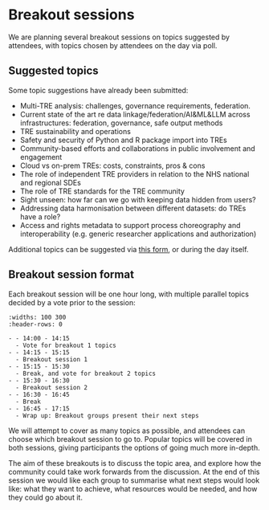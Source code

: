 # Breakout sessions

We are planning several breakout sessions on topics suggested by attendees, with topics chosen by attendees on the day via poll.

## Suggested topics

Some topic suggestions have already been submitted:

- Multi-TRE analysis: challenges, governance requirements, federation.
- Current state of the art re data linkage/federation/AI&ML&LLM across infrastructures: federation, governance, safe output methods
- TRE sustainability and operations
- Safety and security of Python and R package import into TREs
- Community-based efforts and collaborations in public involvement and engagement
- Cloud vs on-prem TREs: costs, constraints, pros & cons
- The role of independent TRE providers in relation to the NHS national and regional SDEs
- The role of TRE standards for the TRE community
- Sight unseen: how far can we go with keeping data hidden from users?
- Addressing data harmonisation between different datasets: do TREs have a role?
- Access and rights metadata to support process choreography and interoperability (e.g. generic researcher applications and authorization)

Additional topics can be suggested via [this form](https://docs.google.com/forms/d/e/1FAIpQLSes2N38KjElxgfXXDUEVBeQ5g8qvneQS9Gr4alZki5s_4RRew/viewform?usp=sf_link), or during the day itself.

## Breakout session format

Each breakout session will be one hour long, with multiple parallel topics decided by a vote prior to the session:

```{list-table}
:widths: 100 300
:header-rows: 0

- - 14:00 - 14:15
  - Vote for breakout 1 topics
- - 14:15 - 15:15
  - Breakout session 1
- - 15:15 - 15:30
  - Break, and vote for breakout 2 topics
- - 15:30 - 16:30
  - Breakout session 2
- - 16:30 - 16:45
  - Break
- - 16:45 - 17:15
  - Wrap up: Breakout groups present their next steps
```

We will attempt to cover as many topics as possible, and attendees can choose which breakout session to go to.
Popular topics will be covered in both sessions, giving participants the options of going much more in-depth.

The aim of these breakouts is to discuss the topic area, and explore how the community could take work forwards from the discussion.
At the end of this session we would like each group to summarise what next steps would look like: what they want to achieve, what resources would be needed, and how they could go about it.
